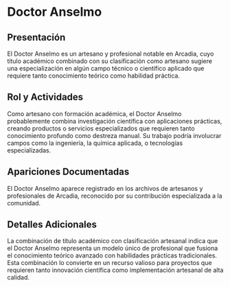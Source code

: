# Doctor Anselmo

## Presentación
El Doctor Anselmo es un artesano y profesional notable en Arcadia, cuyo título académico combinado con su clasificación como artesano sugiere una especialización en algún campo técnico o científico aplicado que requiere tanto conocimiento teórico como habilidad práctica.

## Rol y Actividades
Como artesano con formación académica, el Doctor Anselmo probablemente combina investigación científica con aplicaciones prácticas, creando productos o servicios especializados que requieren tanto conocimiento profundo como destreza manual. Su trabajo podría involucrar campos como la ingeniería, la química aplicada, o tecnologías especializadas.

## Apariciones Documentadas
El Doctor Anselmo aparece registrado en los archivos de artesanos y profesionales de Arcadia, reconocido por su contribución especializada a la comunidad.

## Detalles Adicionales
La combinación de título académico con clasificación artesanal indica que el Doctor Anselmo representa un modelo único de profesional que fusiona el conocimiento teórico avanzado con habilidades prácticas tradicionales. Esta combinación lo convierte en un recurso valioso para proyectos que requieren tanto innovación científica como implementación artesanal de alta calidad.